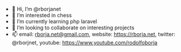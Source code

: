 - 👋 Hi, I’m @rborjanet
- 👀 I’m interested in chess
- 🌱 I’m currently learning php laravel
- 💞️ I’m looking to collaborate on interesting projects
- 📫 email: rborja.net@gmail.com, website: https://rborja.net, twitter: @rborjnet, youtube: https://www.youtube.com/rodolfoborja

<!---
rborjanet/rborjanet is a ✨ special ✨ repository because its `README.md` (this file) appears on your GitHub profile.
You can click the Preview link to take a look at your changes.
--->
